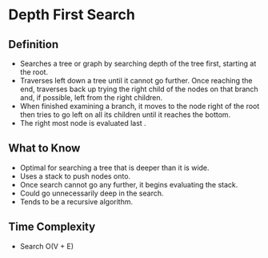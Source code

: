 # Depth First Search

## Definition
- Searches a tree or graph by searching depth of the tree first, starting at the root.
- Traverses left down a tree until it cannot go further. Once reaching the end, traverses back up trying the right child of the nodes on that branch and, if possible, left from the right children.
- When finished examining a branch, it moves to the node right of the root then tries to go left on all its children until it reaches the bottom.
- The right most node is evaluated last .

## What to Know
- Optimal for searching a tree that is deeper than it is wide.
- Uses a stack to push nodes onto.
- Once search cannot go any further, it begins evaluating the stack.
- Could go unnecessarily deep in the search.
- Tends to be a recursive algorithm.

## Time Complexity
- Search O(V + E)